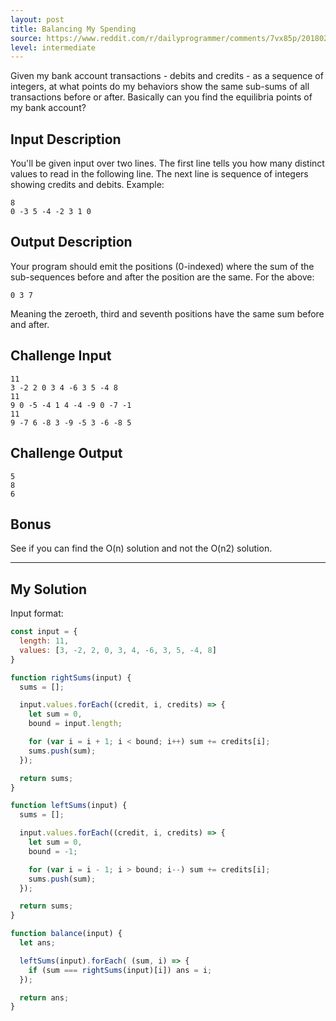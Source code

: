 ```yaml
---
layout: post
title: Balancing My Spending
source: https://www.reddit.com/r/dailyprogrammer/comments/7vx85p/20180207_challenge_350_intermediate_balancing_my/
level: intermediate
---
```


Given my bank account transactions - debits and credits - as a sequence of integers, at what points do my behaviors show the same sub-sums of all transactions before or after. Basically can you find the equilibria points of my bank account?

## Input Description
You'll be given input over two lines. The first line tells you how many distinct values to read in the following line. The next line is sequence of integers showing credits and debits. Example:

```
8
0 -3 5 -4 -2 3 1 0
```

## Output Description
Your program should emit the positions (0-indexed) where the sum of the sub-sequences before and after the position are the same. For the above:

```
0 3 7
```

Meaning the zeroeth, third and seventh positions have the same sum before and after.

## Challenge Input

```
11
3 -2 2 0 3 4 -6 3 5 -4 8
11 
9 0 -5 -4 1 4 -4 -9 0 -7 -1
11 
9 -7 6 -8 3 -9 -5 3 -6 -8 5
```

## Challenge Output

```
5
8
6
```

## Bonus
See if you can find the O(n) solution and not the O(n2) solution.

---

## My Solution
Input format:
```javascript
const input = {
  length: 11,
  values: [3, -2, 2, 0, 3, 4, -6, 3, 5, -4, 8]
}
```

```javascript
function rightSums(input) {
  sums = [];

  input.values.forEach((credit, i, credits) => {
    let sum = 0,
    bound = input.length;

    for (var i = i + 1; i < bound; i++) sum += credits[i];
    sums.push(sum);
  });

  return sums;
}

function leftSums(input) {
  sums = [];

  input.values.forEach((credit, i, credits) => {
    let sum = 0,
    bound = -1;

    for (var i = i - 1; i > bound; i--) sum += credits[i];
    sums.push(sum);
  });

  return sums;
}

function balance(input) {
  let ans;

  leftSums(input).forEach( (sum, i) => {
    if (sum === rightSums(input)[i]) ans = i;
  });

  return ans;
}
```